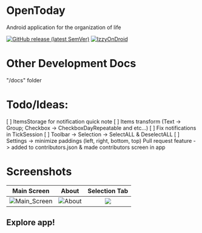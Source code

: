 # OpenToday
Android application for the organization of life

[![GitHub release (latest SemVer)](https://img.shields.io/github/v/release/fazziclay/opentoday?style=plastic)](https://github.com/FazziCLAY/OpenToday/releases)
[![IzzyOnDroid](https://img.shields.io/endpoint?style=plastic&url=https://apt.izzysoft.de/fdroid/api/v1/shield/ru.fazziclay.opentoday)](https://apt.izzysoft.de/fdroid/index/apk/ru.fazziclay.opentoday)

# Other Development Docs
"/docs" folder

# Todo/Ideas:
[ ] ItemsStorage for notification quick note
[ ] Items transform (Text -> Group; Checkbox -> CheckboxDayRepeatable and etc...)
[ ] Fix notifications in TickSession
[ ] Toolbar -> Selection -> SelectALL & DeselectALL
[ ] Settings -> minimize paddings (left, right, bottom, top)
Pull request feature -> added to contributors.json & made contributors screen in app

# Screenshots
|                                                      Main Screen                                                      |                                                      About                                                      |                                               Selection Tab                                                |
|:---------------------------------------------------------------------------------------------------------------------:|:---------------------------------------------------------------------------------------------------------------:|:----------------------------------------------------------------------------------------------------------:|
| ![Main_Screen](https://user-images.githubusercontent.com/68351787/185098605-6bead6c2-21ce-44ea-97c7-9e67deef40ed.jpg) | ![About](https://user-images.githubusercontent.com/68351787/185098572-6c71516b-c91f-4080-aacf-e2f8bbce6630.jpg) | ![](https://user-images.githubusercontent.com/68351787/185098557-19d2ebc9-bb21-4f88-93e6-287dd08f175c.jpg) |  ![](https://user-images.githubusercontent.com/68351787/185098567-ceec0258-bd42-4359-bab3-d6ed6d4b9723.jpg)
## Explore app!
